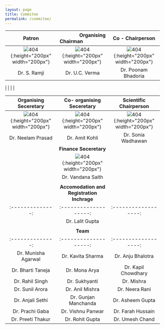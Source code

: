 ```yaml
---
layout: page
title: Commitee
permalink: /commitee/
---
```


| **Patron**        |  &nbsp;  &nbsp; &nbsp;&nbsp; &nbsp; &nbsp;  &nbsp; &nbsp; **Organising Chairman**  &nbsp; &nbsp; &nbsp;&nbsp; &nbsp; &nbsp; &nbsp; &nbsp; &nbsp; | **Co - Chairperson**    |
| :--------------: | :-------------------: | :------------------: |
| ![404]({{site.baseurl}}/images/ramji.jpg){:height="200px" width="200px"} |    ![404]({{site.baseurl}}/images/uc.jpg){:height="200px" width="200px"}     | ![404]({{site.baseurl}}/images/poon.png){:height="200px" width="200px"} |
| Dr. S. Ramji |    Dr. U.C. Verma     | Dr. Poonam Bhadoria |  

|              |                       |                     |

| **Organising Seceretary**        |   **Co- organising Seceretary** | **Scientific Chairperson**    |
| :--------------: | :-------------------: | :------------------: |
| ![404]({{site.baseurl}}/images/N.jpg){:height="200px" width="200px"} |    ![404]({{site.baseurl}}/images/s.jpg){:height="200px" width="200px"}     | ![404]({{site.baseurl}}/images/S.jpeg){:height="200px" width="200px"} |
| Dr. Neelam Prasad |    Dr. Amit Kohli    | Dr. Sonia Wadhawan |
| |**Finance Seceretary** | |
| |![404]({{site.baseurl}}/images/V.jpeg){:height="200px" width="200px"} | |
| |Dr. Vandana Saith | |
| | | |
| |**Accomodation and Registration Inchrage** | |
| :--------------: | :-------------------: | :------------------: |
| | Dr. Lalit Gupta| |
| | | | 
| |**Team**  | |
| :--------------: | :-------------------: | :------------------: |
|Dr. Munisha Agarwal| Dr. Kavita Sharma | Dr. Anju Bhalotra |
| Dr. Bharti Taneja| Dr. Mona Arya| Dr. Kapil Chowdhary |
| Dr. Rahil Singh| Dr. Sukhyanti |Dr. Mishra |
| Dr. Sunil Arora| Dr. Anil Mishra| Dr. Neera Rani|
| Dr. Anjali Sethi| Dr. Gunjan Manchanda| Dr. Asheem Gupta |
| Dr. Prachi Gaba| Dr. Vishnu Panwar| Dr. Farah Hussain| 
|Dr. Preeti Thakur  |Dr. Rohit Gupta | Dr. Umesh Chand | 
